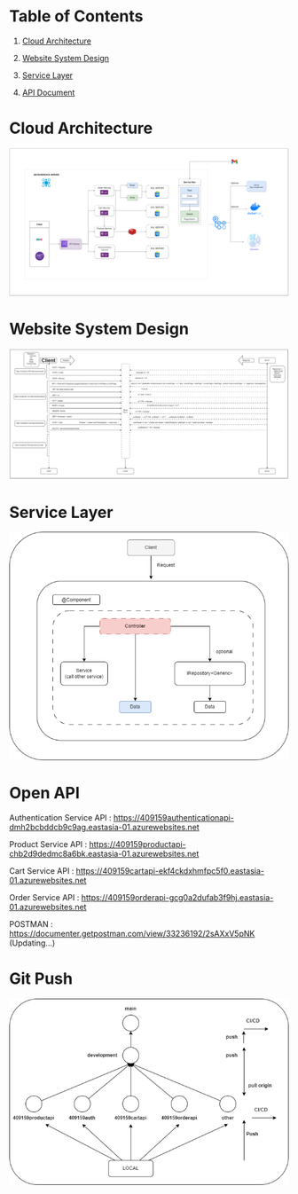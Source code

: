# Table of Contents

1. [Cloud Architecture](#cloud-architecture)

2. [Website System Design](#website-system-design)

3. [Service Layer](#service-layer)

4. [API Document](#open-api)

# Cloud Architecture

![Cloud Architecture](https://github.com/leh23211213/Demo-Microservice-Based-.NET-Applications/blob/main/docs/CloudArchitecture.drawio.png)

# Website System Design

![Website System Design](https://github.com/leh23211213/Demo-Microservice-Based-.NET-Applications/blob/main/docs/WebsiteSystemDesign.drawio.png)

# Service Layer

![Product Service Layer](https://github.com/leh23211213/Demo-Microservice-Based-.NET-Applications/blob/main/docs/ServiceLayer.drawio.png)

# Open API

Authentication Service API : https://409159authenticationapi-dmh2bcbddcb9c9ag.eastasia-01.azurewebsites.net

Product Service API : https://409159productapi-chb2d9dedmc8a6bk.eastasia-01.azurewebsites.net

Cart Service API : https://409159cartapi-ekf4ckdxhmfpc5f0.eastasia-01.azurewebsites.net

Order Service API : https://409159orderapi-gcg0a2dufab3f9hj.eastasia-01.azurewebsites.net

POSTMAN : https://documenter.getpostman.com/view/33236192/2sAXxV5pNK (Updating...)

# Git Push

![Git Push](https://github.com/leh23211213/Demo-Microservice-Based-.NET-Applications/blob/main/docs/GitPush.drawio.png)

